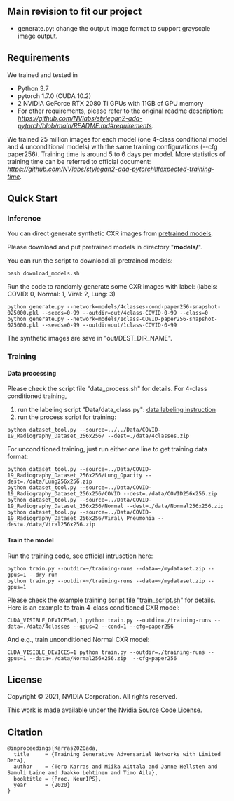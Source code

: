 ## Main revision to fit our project
- generate.py: change the output image format to support grayscale image output.

## Requirements
We trained and tested in
- Python 3.7
- pytorch 1.7.0 (CUDA 10.2)
- 2  NVIDIA GeForce RTX 2080 Ti GPUs with 11GB of GPU memory
- For other requirements, please refer to the original readme description: *https://github.com/NVlabs/stylegan2-ada-pytorch/blob/main/README.md#requirements*.

We trained 25 million images for each model (one 4-class conditional model and 4 unconditional models) with the same training configurations (--cfg paper256). Training time is around 5 to 6 days per model. 
More statistics of training time can be referred to official document: *https://github.com/NVlabs/stylegan2-ada-pytorch\#expected-training-time*.

## Quick Start
### Inference

You can direct generate synthetic CXR images from [pretrained models](https://hkustconnect-my.sharepoint.com/:f:/g/personal/ychengw_connect_ust_hk/EksS67qYXk1HvavEx0rVg64BTolg-Xyx4x4IZNOCzSlcjA?e=1yMmuj). 

Please download and put pretrained models in directory "**models/**".

You can run the script to download all pretrained models:
<pre><code>bash download_models.sh</code></pre>

Run the code to randomly generate some CXR images with label: (labels: COVID: 0, Normal: 1, Viral: 2, Lung: 3)
<pre><code>python generate.py --network=models/4classes-cond-paper256-snapshot-025000.pkl --seeds=0-99 --outdir=out/4class-COVID-0-99 --class=0
python generate.py --network=models/1class-COVID-paper256-snapshot-025000.pkl --seeds=0-99 --outdir=out/1class-COVID-0-99 
</code></pre>
The synthetic images are save in "out/DEST_DIR_NAME".


### Training
#### Data processing
Please check the script file "data_process.sh" for details.
For 4-class conditioned training, 
1. run the labeling script "Data/data_class.py":
[data labeling instruction](../../Data#3-generate-data-labeling-file-for-image-synthesis-training-optional) 
2. run the process script for training:
<pre><code>python dataset_tool.py --source=../../Data/COVID-19_Radiography_Dataset_256x256/ --dest=./data/4classes.zip</code></pre>

For unconditioned training, just run either one line to get training data format:
<pre><code>python dataset_tool.py --source=../Data/COVID-19_Radiography_Dataset_256x256/Lung_Opacity --dest=./data/Lung256x256.zip 
python dataset_tool.py --source=../Data/COVID-19_Radiography_Dataset_256x256/COVID --dest=./data/COVID256x256.zip 
python dataset_tool.py --source=../Data/COVID-19_Radiography_Dataset_256x256/Normal --dest=./data/Normal256x256.zip 
python dataset_tool.py --source=../Data/COVID-19_Radiography_Dataset_256x256/Viral\ Pneumonia --dest=./data/Viral256x256.zip
</code></pre>

#### Train the model
Run the training code, see official intrusction [here](https://github.com/NVlabs/stylegan2-ada-pytorch/blob/main/README.md#training-new-networks):
<pre><code>python train.py --outdir=~/training-runs --data=~/mydataset.zip --gpus=1 --dry-run
python train.py --outdir=~/training-runs --data=~/mydataset.zip --gpus=1</code></pre>

Please check the example training script file "[train_script.sh](./train_script.sh)" for details.
Here is an example to train 4-class conditioned CXR model:
<pre><code>CUDA_VISIBLE_DEVICES=0,1 python train.py --outdir=./training-runs --data=./data/4classes --gpus=2 --cond=1 --cfg=paper256</code></pre>

And e.g., train unconditioned Normal CXR model:
<pre><code>CUDA_VISIBLE_DEVICES=1 python train.py --outdir=./training-runs --gpus=1 --data=./data/Normal256x256.zip  --cfg=paper256</code></pre>

## License

Copyright &copy; 2021, NVIDIA Corporation. All rights reserved.

This work is made available under the [Nvidia Source Code License](https://nvlabs.github.io/stylegan2-ada-pytorch/license.html).

## Citation

```
@inproceedings{Karras2020ada,
  title     = {Training Generative Adversarial Networks with Limited Data},
  author    = {Tero Karras and Miika Aittala and Janne Hellsten and Samuli Laine and Jaakko Lehtinen and Timo Aila},
  booktitle = {Proc. NeurIPS},
  year      = {2020}
}
```


